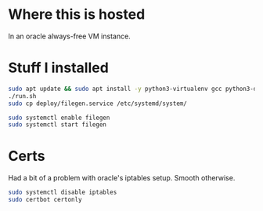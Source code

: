 # Where this is hosted

In an oracle always-free VM instance.

# Stuff I installed

```sh
sudo apt update && sudo apt install -y python3-virtualenv gcc python3-dev certbot
./run.sh
sudo cp deploy/filegen.service /etc/systemd/system/

sudo systemctl enable filegen
sudo systemctl start filegen
```

# Certs

Had a bit of a problem with oracle's iptables setup. Smooth otherwise.

```sh
sudo systemctl disable iptables
sudo certbot certonly
```


